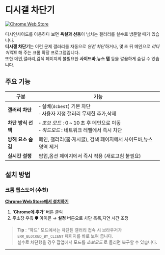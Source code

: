 # 디시갤 차단기

[![Chrome Web Store](https://img.shields.io/chrome-web-store/v/gfibaeldbchmlopmcpdeklbfplcdgapf?label=Chrome%20Web%20Store)](https://chromewebstore.google.com/detail/디시갤-차단기/fnfmdbldnhadkadklplhcjcojjiaopgg)

디시인사이드를 이용하다 보면 **욕설과 선동**이 넘치는 갤러리를 실수로 방문할 때가 있습니다.  
**디시갤 차단기**는 이런 문제 갤러리를 자동으로 _완전 차단_ 하거나, 몇 초 뒤 메인으로 _리다이렉트_ 해 주는 크롬 확장 프로그램입니다.  
또한 메인,갤러리,검색 페이지의 불필요한 **사이드바,뉴스 탭** 등을 깔끔하게 숨길 수 있습니다.

## 주요 기능

| 구분 | 기능 |
|------|------|
| **갤러리 차단** | ‑ 실베(`dcbest`) 기본 차단<br>‑ 사용자 지정 갤러리 무제한 추가,삭제 |
| **차단 방식 선택** | ‑ _초보 모드_ : 0 ~ 10 초 후 메인으로 이동<br>‑ _하드모드_ : 네트워크 레벨에서 즉시 차단 |
| **방해 요소 숨김** | 메인, 갤러리(홈·게시글), 검색 페이지에서 사이드바,뉴스 영역 제거 |
| **실시간 설정** | 팝업,옵션 페이지에서 즉시 적용 (새로고침 불필요) |

## 설치 방법

### 크롬 웹스토어 (추천)

[**Chrome Web Store에서 설치하기**](https://chromewebstore.google.com/detail/디시갤-차단기/fnfmdbldnhadkadklplhcjcojjiaopgg)

1. **‘Chrome에 추가’** 버튼 클릭  
2. 주소창 우측 🛡️ 아이콘 → **설정** 버튼으로 차단 목록,지연 시간 조정


> **Tip** : “하드” 모드에서는 차단된 갤러리 접속 시 브라우저가 `ERR_BLOCKED_BY_CLIENT` 페이지를 바로 보여 줍니다.  
> 실수로 차단했을 경우 팝업에서 모드를 _초보모드_ 로 돌리면 복구할 수 있습니다.

---
